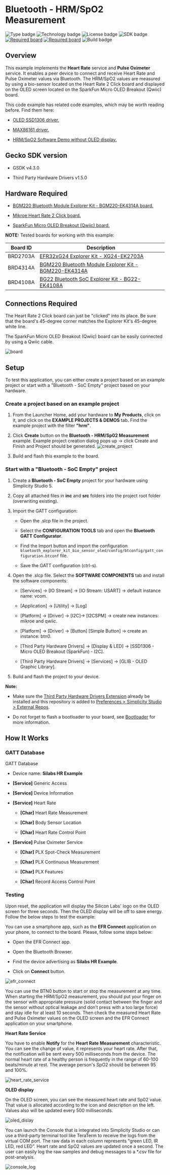 # Bluetooth - HRM/SpO2 Measurement #
![Type badge](https://img.shields.io/badge/dynamic/json?url=https://raw.githubusercontent.com/SiliconLabs/application_examples_ci/master/bluetooth_applications/bluetooth_explorer_kit_bio_sensor_oled_common.json&label=Type&query=type&color=green)
![Technology badge](https://img.shields.io/badge/dynamic/json?url=https://raw.githubusercontent.com/SiliconLabs/application_examples_ci/master/bluetooth_applications/bluetooth_explorer_kit_bio_sensor_oled_common.json&label=Technology&query=technology&color=green)
![License badge](https://img.shields.io/badge/dynamic/json?url=https://raw.githubusercontent.com/SiliconLabs/application_examples_ci/master/bluetooth_applications/bluetooth_explorer_kit_bio_sensor_oled_common.json&label=License&query=license&color=green)
![SDK badge](https://img.shields.io/badge/dynamic/json?url=https://raw.githubusercontent.com/SiliconLabs/application_examples_ci/master/bluetooth_applications/bluetooth_explorer_kit_bio_sensor_oled_common.json&label=SDK&query=sdk&color=green)
[![Required board](https://img.shields.io/badge/Mikroe-HEART%20RATE%202%20CLICK-green)](https://www.mikroe.com/heart-rate-2-click)
[![Required board](https://img.shields.io/badge/Sparkfun-Micro%20OLED%20Breakout-green)](https://www.sparkfun.com/products/14532)
![Build badge](https://img.shields.io/endpoint?url=https://raw.githubusercontent.com/SiliconLabs/application_examples_ci/master/bluetooth_applications/bluetooth_explorer_kit_bio_sensor_oled_build_status.json)


## Overview ##

This example implements the **Heart Rate** service and **Pulse Oximeter** service. It enables a peer device to connect and receive Heart Rate and Pulse Oximeter values via Bluetooth. The HRM/SpO2 values are measured by using a bio-sensor located on the Heart Rate 2 Click board and displayed on the OLED screen located on the SparkFun Micro OLED Breakout (Qwiic) board.

This code example has related code examples, which may be worth reading before. Find them here:

- [OLED SSD1306 driver.](https://github.com/SiliconLabs/platform_hardware_drivers/tree/master/oled_ssd1306_i2c)

- [MAX86161 driver.](https://github.com/SiliconLabs/platform_hardware_drivers/tree/master/bio_sensor_maxm86161)

- [HRM/SpO2 Software Demo without OLED display.](https://github.com/SiliconLabs/bluetooth_applications/tree/master/bluetooth_explorer_kit_i2c_bio_sensor)

##  Gecko SDK version ##

 - GSDK v4.3.0

 - Third Party Hardware Drivers v1.5.0

## Hardware Required ##

- [BGM220 Bluetooth Module Explorer Kit - BGM220-EK4314A board.](https://www.silabs.com/development-tools/wireless/bluetooth/bgm220-explorer-kit?tab=overview)

- [Mikroe Heart Rate 2 Click board.](https://www.mikroe.com/heart-rate-2-click)

- [SparkFun Micro OLED Breakout (Qwiic) board.](https://www.sparkfun.com/products/14532)
  
**NOTE:**
Tested boards for working with this example:

| Board ID | Description  |
| ---------------------- | ------ |
| BRD2703A | [EFR32xG24 Explorer Kit - XG24-EK2703A ](https://www.silabs.com/development-tools/wireless/efr32xg24-explorer-kit?tab=overview)    |
| BRD4314A | [BGM220 Bluetooth Module Explorer Kit - BGM220-EK4314A](https://www.silabs.com/development-tools/wireless/bluetooth/bgm220-explorer-kit?tab=overview)  |
| BRD4108A | [BG22 Bluetooth SoC Explorer Kit - BG22-EK4108A](https://www.silabs.com/development-tools/wireless/bluetooth/bg22-explorer-kit?tab=overview)  |

## Connections Required ##

The Heart Rate 2 Click board can just be "clicked" into its place. Be sure that the board's 45-degree corner matches the Explorer Kit's 45-degree white line.

The SparkFun Micro OLED Breakout (Qwiic) board can be easily connected by using a Qwiic cable.

![board](image/hardware_connection.png "Connections bitween BGM220-EK4314A board and Heart Rate 2 Click board")

## Setup ##

To test this application, you can either create a project based on an example project or start with a "Bluetooth - SoC Empty" project based on your hardware.

### Create a project based on an example project ###

1. From the Launcher Home, add your hardware to **My Products**, click on it, and click on the **EXAMPLE PROJECTS & DEMOS** tab. Find the example project with the filter **"hrm"**.

2. Click **Create** button on the **Bluetooth - HRM/Sp02 Measurement** example. Example project creation dialog pops up -> click Create and Finish and Project should be generated.
![create_project](image/create_project.png)

3. Build and flash this example to the board.

### Start with a "Bluetooth - SoC Empty" project ###

1. Create a **Bluetooth - SoC Empty** project for your hardware using Simplicity Studio 5.

2. Copy all attached files in **inc** and **src** folders into the project root folder (overwriting existing).

3. Import the GATT configuration:

    - Open the .slcp file in the project.

    - Select the **CONFIGURATION TOOLS** tab and open the **Bluetooth GATT Configurator**.
    
    - Find the Import button and import the configuration `bluetooth_explorer_kit_bio_sensor_oled/config/btconfig/gatt_configuration.btconf` file.

    - Save the GATT configuration (ctrl-s).

4. Open the .slcp file. Select the **SOFTWARE COMPONENTS** tab and install the software components:

    - [Services] → [IO Stream] → [IO Stream: USART] → default instance name: vcom.

    - [Application] → [Utility] → [Log]

    - [Platform] → [Driver] → [I2C]→ [I2CSPM] → create new instances: mikroe and qwiic.

    - [Platform] → [Driver] → [Button] [Simple Button]  → create an instance: btn0.

    - [Third Party Hardware Drivers] → [Display & LED] → [SSD1306 - Micro OLED Breakout (SparkFun) - I2C].

    - [Third Party Hardware Drivers] → [Services] → [GLIB - OLED Graphic Library].
  
5. Build and flash the project to your device.

**Note:**

- Make sure the [Third Party Hardware Drivers Extension](https://github.com/SiliconLabs/third_party_hw_drivers_extension/blob/master/README.md) already be installed and this repository is added to [Preferences > Simplicity Studio > External Repos](https://docs.silabs.com/simplicity-studio-5-users-guide/latest/ss-5-users-guide-about-the-launcher/welcome-and-device-tabs).

- Do not forget to flash a bootloader to your board, see [Bootloader](https://github.com/SiliconLabs/bluetooth_applications/blob/master/README.md#bootloader) for more information.

## How It Works ##

### GATT Database ###

GATT Database

- Device name: **Silabs HR Example**

- **[Service]** Generic Access

- **[Service]** Device Information

- **[Service]** Heart Rate

    - **[Char]** Heart Rate Measurement

    - **[Char]** Body Sensor Location

    - **[Char]** Heart Rate Control Point

- **[Service]** Pulse Oximeter Service

    - **[Char]** PLX Spot-Check Measurement

    - **[Char]** PLX Continuous Measurement

    - **[Char]** PLX Features

    - **[Char]** Record Access Control Point


### Testing ###

Upon reset, the application will display the Silicon Labs' logo on the OLED screen for three seconds. Then the OLED display will be off to save energy. Follow the below steps to test the example:

You can use a smartphone app, such as the **EFR Connect** application on your phone, to connect to the board. Please, follow some steps below:

- Open the EFR Connect app.

- Open the Bluetooth Browser.

- Find the device advertising as **Silabs HR Example**.

- Click on **Connect** button.

![efr_connect](image/efr_connect.png)

You can use the BTN0 button to start or stop the measurement at any time. When starting the HRM/SpO2 measurement, you should put your finger on the sensor with appropriate pressure (solid contact between the finger and the sensor without optical leakage and don’t press with a too large force) and stay idle for at least 10 seconds. Then check the measured Heart Rate and Pulse Oximeter values on the OLED screen and the EFR Connect application on your smartphone.

**Heart Rate Service**

You have to enable **Notify** for the **Heart Rate Measurement** characteristic. You can see the change of value, it represents your heart rate. After that, the notification will be sent every 500 milliseconds from the device. The normal heart rate of a healthy person is frequently in the range of 60-100 beats/minute at rest. The average person's SpO2 should be between 95 and 100%.

![heart_rate_service](image/heart_rate_service.png)

**OLED display**

On the OLED screen, you can see the measured heart rate and Sp02 value. That value is allocated according to the icon and description on the left. Values also will be updated every 500 milliseconds.

![oled_dislay](image/oled_display.png)

You can launch the Console that is integrated into Simplicity Studio or can use a third-party terminal tool like TeraTerm to receive the logs from the virtual COM port. The raw data in each column represents "green LED, IR LED, red LED”. Heart rate and SpO2 values are updated once a second. The user can easily log the raw samples and debug messages to a *.csv file for post-analysis.

![console_log](image/console_log.png)
